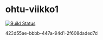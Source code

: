 # ohtu-viikko1

[![Build Status](https://travis-ci.org/Katri96/ohtu-viikko1.svg?branch=master)](https://travis-ci.org/Katri96/ohtu-viikko1)

423d55ae-bbbb-447a-94d1-2f608daded7d
